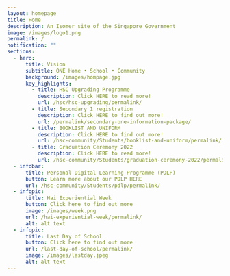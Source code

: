 ```yaml
---
layout: homepage
title: Home
description: An Isomer site of the Singapore Government
image: /images/logo1.png
permalink: /
notification: ""
sections:
  - hero:
      title: Vision
      subtitle: ONE Home • School • Community
      background: /images/hompage.jpg
      key_highlights:
        - title: HSC Upgrading Programme
          description: Click HERE to read more!
          url: /hsc/hsc-upgrading/permalink/
        - title: Secondary 1 registration
          description: Click HERE to find out more!
          url: /permalink/secondary-one-information-package/
        - title: BOOKLIST AND UNIFORM
          description: Click HERE to find out more!
          url: /hsc-community/Students/booklist-and-uniform/permalink/
        - title: Graduation Ceremony 2022
          description: Click HERE to read more!
          url: /hsc-community/Students/graduation-ceremony-2022/permalink/
  - infobar:
      title: Personal Digital Learning Programme (PDLP)
      button: Learn more about our PDLP HERE
      url: /hsc-community/Students/pdlp/permalink/
  - infopic:
      title: Hai Experiential Week
      button: Click here to find out more
      image: /images/week.png
      url: /hai-experiential-week/permalink/
      alt: alt text
  - infopic:
      title: Last Day of School
      button: Click here to find out more
      url: /last-day-of-school/permalink/
      image: /images/lastday.jpeg
      alt: alt text
---
```

